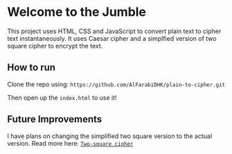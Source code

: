 # Welcome to the Jumble
 
This project uses HTML, CSS and JavaScript to convert plain text to cipher
text instantaneously. It uses Caesar cipher and a simplfied version of two square cipher to encrypt the text.


## How to run

Clone the repo using: `https://github.com/AlFarabiDHK/plain-to-cipher.git`

Then open up the `index.html` to use it!


## Future Improvements

I have plans on changing the simplified two square version to the actual version. Read more here: [`Two-square cipher`](https://en.wikipedia.org/wiki/Two-square_cipher)

